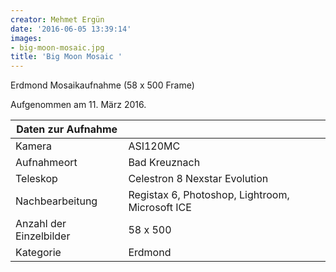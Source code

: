 ```yaml
---
creator: Mehmet Ergün
date: '2016-06-05 13:39:14'
images:
- big-moon-mosaic.jpg
title: 'Big Moon Mosaic '
---
```

Erdmond Mosaikaufnahme (58 x 500 Frame)

Aufgenommen am 11. März 2016.

| Daten zur Aufnahme | |
| - | - |
| Kamera | ASI120MC |
| Aufnahmeort | Bad Kreuznach |
| Teleskop | Celestron 8 Nexstar Evolution |
| Nachbearbeitung | Registax 6, Photoshop, Lightroom, Microsoft ICE |
| Anzahl der Einzelbilder | 58 x 500 |
| Kategorie | Erdmond |
